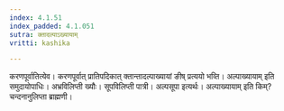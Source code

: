 ```yaml
---
index: 4.1.51
index_padded: 4.1.051
sutra: क्तादल्पाऽख्यायाम्
vritti: kashika

---
```

करणपूर्वातित्येव। करणपूर्वात् प्रातिपदिकात् क्तान्तादल्पाख्यायां ङीष् प्रत्ययो भव्ति। अल्पाख्यायाम् इति समुदायोपाधिः। अभ्रविलिप्ती ख्यौः। सूपविलिप्ती पात्री। अल्पसूपा इत्यर्थः। अल्पाख्यायाम् इति किम्? चन्दनानुलिप्ता ब्राह्मणी।